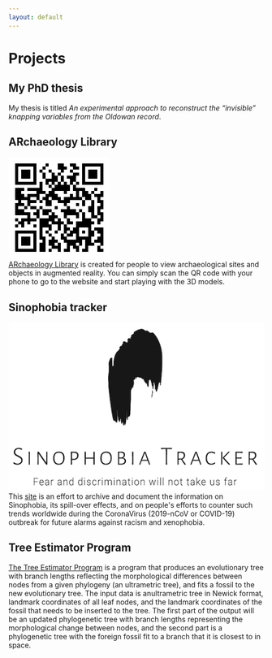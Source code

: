 ```yaml
---
layout: default
---
```


# Projects

## My PhD thesis
My thesis is titled _An experimental approach to reconstruct the “invisible” knapping variables from the Oldowan record_.

## ARchaeology Library
![ARchaeology](/assets/img/archaeology.png)<br />
[ARchaeology Library](https://lili0824.github.io/ARchaeology/) is created for people to view archaeological sites and objects in augmented reality. You can simply scan the QR code with your phone to go to the website and start playing with the 3D models.

## Sinophobia tracker
![sino_logo](./assets/img/sino_logo.png)<br />
This [site](https://sites.google.com/view/sinophobia-tracker/home) is an effort to archive and document the information on Sinophobia, its spill-over effects, and on people's efforts to counter such trends worldwide during the CoronaVirus (2019-nCoV or COVID-19) outbreak for future alarms against racism and xenophobia.

## Tree Estimator Program
[The Tree Estimator Program](https://github.com/lili0824/fossil) is a program that produces an evolutionary tree with branch lengths reflecting the morphological differences between nodes from a given phylogeny (an ultrametric tree), and fits a fossil to the new evolutionary tree. The input data is anultrametric tree in Newick format, landmark coordinates of all leaf nodes, and the landmark coordinates of the fossil that needs to be inserted to the tree.  The first part of the output will  be  an  updated  phylogenetic  tree  with  branch  lengths  representing  the  morphological change between nodes, and the second part is a phylogenetic tree with the foreign fossil fit to a branch that it is closest to in space.
